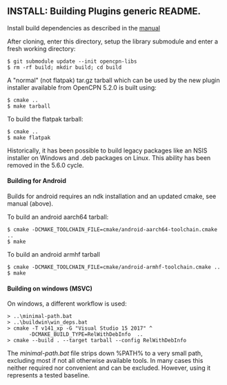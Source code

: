 ## INSTALL: Building Plugins generic README.

Install build dependencies as described in the 
[manual](https://opencpn-manuals.github.io/main/AlternativeWorkflow/Local-Build.html)

After cloning, enter this directory, setup the library submodule and
enter a fresh working directory:

    $ git submodule update --init opencpn-libs
    $ rm -rf build; mkdir build; cd build

A "normal" (not flatpak) tar.gz tarball which can be used by the new plugin
installer available from OpenCPN 5.2.0 is built using:

    $ cmake ..
    $ make tarball

To build the flatpak tarball:

    $ cmake ..
    $ make flatpak

Historically, it has been possible to build legacy packages like
an NSIS installer on Windows and .deb packages on Linux. This ability
has been removed in the 5.6.0 cycle.

#### Building for Android

Builds for android requires an ndk installation and an updated cmake,
see manual (above).

To build an android aarch64 tarball:

    $ cmake -DCMAKE_TOOLCHAIN_FILE=cmake/android-aarch64-toolchain.cmake ..
    $ make

To build an android armhf tarball

    $ cmake -DCMAKE_TOOLCHAIN_FILE=cmake/android-armhf-toolchain.cmake ..
    $ make

#### Building on windows (MSVC)
On windows, a different workflow is used:

    > ..\minimal-path.bat
    > ..\buildwin\win_deps.bat
    > cmake -T v141_xp -G "Visual Studio 15 2017" ^
           -DCMAKE_BUILD_TYPE=RelWithDebInfo  ..
    > cmake --build . --target tarball --config RelWithDebInfo

The _minimal-path.bat_ file strips down %PATH% to a very small path, excluding
most if not all otherwise available tools. In many cases this neither required
nor convenient and can be excluded. However, using it represents a tested
baseline.
